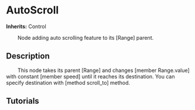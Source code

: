 # AutoScroll

**Inherits:** Control

&nbsp;&nbsp;&nbsp;&nbsp;&nbsp;&nbsp;&nbsp;&nbsp;Node adding auto scrolling feature to its [Range] parent.
&nbsp;&nbsp;&nbsp;&nbsp;
## Description 

&nbsp;&nbsp;&nbsp;&nbsp;&nbsp;&nbsp;&nbsp;&nbsp;This node takes its parent [Range] and changes [member Range.value] with constant [member speed] until it reaches its destination. You can specify destination with [method scroll_to] method.
&nbsp;&nbsp;&nbsp;&nbsp;
## Tutorials 

	